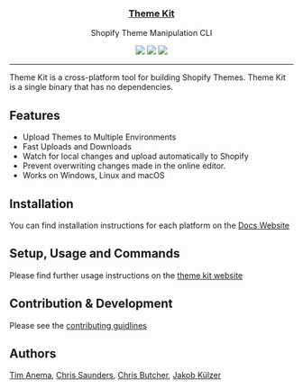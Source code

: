 <p align="center">
  <a href="https://shopify.github.io/themekit/"><h3 align="center">Theme Kit</h3></a>
  <p align="center">Shopify Theme Manipulation CLI</p>
  <p align="center">
    <a href="https://goreportcard.com/report/github.com/shopify/themekit"><img src="https://goreportcard.com/badge/github.com/shopify/themekit"></a>
    <a href="https://circleci.com/gh/Shopify/themekit"><img src="https://circleci.com/gh/Shopify/themekit.png?circle-token=ac951910873cafaaf9c1be6049d2b9d3276eb2d4"></a>
    <a href="http://godoc.org/github.com/Shopify/themekit"><img src="https://godoc.org/github.com/Shopify/themekit?status.svg"></a>
  </p>
</p>

---

Theme Kit is a cross-platform tool for building Shopify Themes. Theme Kit is a single binary that has no dependencies.

## Features
- Upload Themes to Multiple Environments
- Fast Uploads and Downloads
- Watch for local changes and upload automatically to Shopify
- Prevent overwriting changes made in the online editor.
- Works on Windows, Linux and macOS

## Installation

You can find installation instructions for each platform on the [Docs Website](https://shopify.github.io/themekit/#installation)

## Setup, Usage and Commands

Please find further usage instructions on the [theme kit website](https://shopify.github.io/themekit/)

## Contribution & Development

Please see the [contributing guidlines](https://github.com/Shopify/themekit/blob/master/.github/CONTRIBUTING.md)

## Authors

[Tim Anema](https://github.com/tanema), [Chris Saunders](https://github.com/csaunders),
[Chris Butcher](https://github.com/chrisbutcher), [Jakob Külzer](https://github.com/ilikeorangutans)
